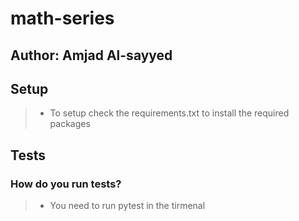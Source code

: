# math-series

## Author: Amjad Al-sayyed

## Setup

> - To setup check the requirements.txt to install the required packages

## Tests

### How do you run tests?

> - You need to run pytest in the tirmenal
